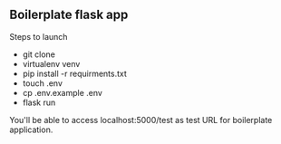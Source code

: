 ## Boilerplate flask app

Steps to launch
- git clone <repo>
- virtualenv venv
- pip install -r requirments.txt
- touch .env
- cp .env.example .env
- flask run

You'll be able to access localhost:5000/test as test URL for boilerplate application.
